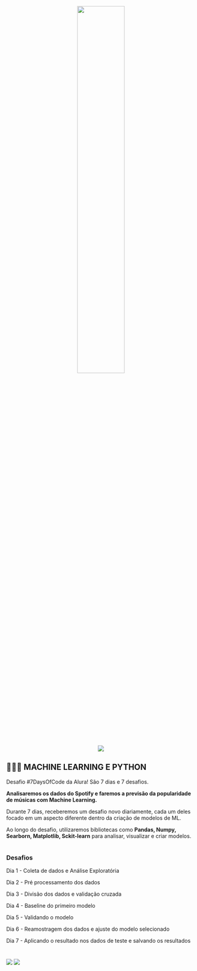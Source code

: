 <p align="center">
  <img src="https://github.com/letpires/7DaysOfCodeSpotifyML/blob/main/7daysofcode_logo.png" width=50%>
</p>

<p align="center">
<img src="https://img.shields.io/static/v1?label=Status&message=FINALIZADO&color=blue&style=for-the-badge"/>
</p>

<h2 align="left">
  👩🏻‍💻 MACHINE LEARNING E PYTHON
</h2>

Desafio #7DaysOfCode da Alura! São 7 dias e 7 desafios. 

**Analisaremos os dados do Spotify e faremos a previsão da popularidade de músicas com Machine Learning.**

Durante 7 dias, receberemos um desafio novo diariamente, cada um deles focado em um aspecto diferente dentro da criação de modelos de ML.

Ao longo do desafio, utilizaremos bibliotecas como **Pandas, Numpy, Searborn, Matplotlib, Sckit-learn** para analisar, visualizar e criar modelos.

#

### Desafios

Dia 1 - Coleta de dados e Análise Exploratória

Dia 2 - Pré processamento dos dados

Dia 3 - Divisão dos dados e validação cruzada

Dia 4 - Baseline do primeiro modelo

Dia 5 - Validando o modelo

Dia 6 - Reamostragem dos dados e ajuste do modelo selecionado

Dia 7 - Aplicando o resultado nos dados de teste e salvando os resultados

#

<div>
  <p align="left">
    <a href="https://www.linkedin.com/in/claudia-anjos/" target="_blank"><img src="https://img.shields.io/badge/-LinkedIn-%230077B5?style=for-the-badge&logo=linkedin" target="_blank"></a>
    <a href="https://medium.com/@ndosanjosc" target="_blank"><img src="https://img.shields.io/badge/-Medium-FF5722?style=for-the-badge&logo=medium" target="_blank"></a>
</div>

